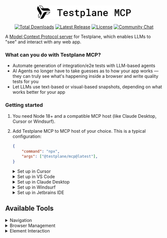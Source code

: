<p align="center">
    <picture>
        <source media="(prefers-color-scheme: dark)" srcset="docs/images/logo-dark.svg" width="300">
        <source media="(prefers-color-scheme: light)" srcset="docs/images/logo-light.svg" width="300">
        <img alt="html-reporter logo" src="docs/images/logo-light.svg" width="300">
    </picture>
</p>

<p align="center">
    <a href="https://testplane.io"><img src="https://img.shields.io/badge/Docs-Website-6c47ff" alt="Total Downloads"></a>
    <a href="https://www.npmjs.com/package/@testplane/mcp"><img src="https://img.shields.io/npm/v/@testplane/mcp.svg" alt="Latest Release"></a>
    <a href="https://github.com/gemini-testing/testplane-mcp/blob/master/LICENSE"><img src="https://img.shields.io/npm/l/@testplane/mcp.svg" alt="License"></a>
    <a href="https://t.me/testplane"><img src="https://img.shields.io/badge/community-chat-blue?logo=telegram" alt="Community Chat"></a>
</p>

A [Model Context Protocol server](https://modelcontextprotocol.io/quickstart/user) for Testplane, which enables LLMs to "see" and interact with any web app.

### What can you do with Testplane MCP?

- Automate generation of integration/e2e tests with LLM-based agents
- AI Agents no longer have to take guesses as to how your app works — they can truly see what's happening inside a browser and write quality tests for you
- Let LLMs use text-based or visual-based snapshots, depending on what works better for your app

### Getting started

1. You need Node 18+ and a compatible MCP host (like Claude Desktop, Cursor or Windsurf).

2. Add Testplane MCP to MCP host of your choice. This is a typical configuration:

    ```json
    {
        "command": "npx",
        "args": ["@testplane/mcp@latest"],
    }
    ```

    <details>
    <summary>Set up in Cursor</summary>

    Open Cursor `Settings` (button at the top right corner of the screen), find `MCP` section, click on the `Add new global MCP server` button, edit the config to include Testplane MCP as seen below.

    ```json
    {
        "mcpServers": {
            "testplane-mcp": {
                "command": "npx",
                "args": ["@testplane/mcp@latest"]
            }
        }
    }
    ```
    </details>

    <details>
    <summary>Set up in VS Code</summary>

    Open VS Code `Settings`, search for `MCP`, click `Edit in settings.json`, edit the config to include Testplane MCP as seen below.

    ```json
    {
        "mcp": {
            "inputs": [],
            "servers": {
                "testplane-mcp": {
                    "command": "npx",
                    "args": ["@testplane/mcp@latest"]
                }
            }
        }
    }
    ```
    </details>

    <details>
    <summary>Set up in Claude Desktop</summary>

    Use [official docs](https://modelcontextprotocol.io/quickstart/user) to open config, then edit the config to include Testplane MCP as seen below.

    ```json
    {
        "mcpServers": {
            "testplane-mcp": {
                "command": "npx",
                "args": ["@testplane/mcp@latest"]
            }
        }
    }
    ```
    </details>

    <details>
    <summary>Set up in Windsurf</summary>

    Follow the [official docs](https://docs.windsurf.com/windsurf/cascade/mcp) to open MCP settings, then edit the config to include Testplane MCP as seen below.

    ```json
    {
        "mcpServers": {
            "testplane-mcp": {
                "command": "npx",
                "args": ["@testplane/mcp@latest"]
            }
        }
    }
    ```
    </details>

    <details>
    <summary>Set up in Jetbrains IDE</summary>

    Follow the [official docs](https://www.jetbrains.com/help/ai-assistant/configure-an-mcp-server.html) to open MCP settings, then edit the config to include Testplane MCP as seen below.

    ```json
    {
        "mcpServers": {
            "testplane-mcp": {
                "command": "npx",
                "args": ["@testplane/mcp@latest"]
            }
        }
    }
    ```
    </details>

## Available Tools

<details>
<summary>Navigation</summary>

### `navigate`
Navigate to URL in the browser.
- **Parameters:**
  - `url` (string, required): The URL to navigate to

</details>

<details>
<summary>Browser Management</summary>

### `closeBrowser`
Close the current browser session.

</details>

<details>
<summary>Element Interaction</summary>

### `clickOnElement`
Click an element on the page using semantic queries (`testing-library`-style) or CSS selectors.

- Semantic Queries:
    - **Parameters:**
    - `queryType` (string, optional): Semantic query type. One of:
        - `"role"` - Find by ARIA role (e.g., "button", "link", "heading")
        - `"text"` - Find by visible text content
        - `"labelText"` - Find form inputs by their label text
        - `"placeholderText"` - Find inputs by placeholder text
        - `"altText"` - Find images by alt text
        - `"testId"` - Find by data-testid attribute
        - `"title"` - Find by title attribute
        - `"displayValue"` - Find inputs by their current value
    - `queryValue` (string, required when using queryType): The value to search for
    - `queryOptions` (object, optional): Additional options:
        - `name` (string): Accessible name for role queries
        - `exact` (boolean): Whether to match exact text (default: true)
        - `hidden` (boolean): Include hidden elements (default: false)
        - `level` (number): Heading level for role="heading" (1-6)

- CSS Selectors:
    - **Parameters:**
    - `selector` (string, optional): CSS selector or XPath when semantic queries cannot locate the element

**Examples:**
```javascript
// Semantic queries (preferred)
{ queryType: "role", queryValue: "button", queryOptions: { name: "Submit" } }
{ queryType: "text", queryValue: "Click here" }
{ queryType: "labelText", queryValue: "Email Address" }

// CSS selector fallback
{ selector: ".submit-btn" }
{ selector: "#unique-element" }
```

**Note:** Provide either semantic query parameters OR selector, not both.

### `typeIntoElement`
Type text into an input element on the page using semantic queries (`testing-library`-style) or CSS selectors.

- Semantic Queries:
    - **Parameters:**
    - `queryType` (string, optional): Semantic query type. One of:
        - `"role"` - Find by ARIA role (e.g., "textbox", "searchbox")
        - `"text"` - Find by visible text content
        - `"labelText"` - Find form inputs by their label text
        - `"placeholderText"` - Find inputs by placeholder text
        - `"altText"` - Find images by alt text
        - `"testId"` - Find by data-testid attribute
        - `"title"` - Find by title attribute
        - `"displayValue"` - Find inputs by their current value
    - `queryValue` (string, required when using queryType): The value to search for
    - `text` (string, required): The text to type into the element
    - `queryOptions` (object, optional): Additional options:
        - `name` (string): Accessible name for role queries
        - `exact` (boolean): Whether to match exact text (default: true)
        - `hidden` (boolean): Include hidden elements (default: false)

- CSS Selectors:
    - **Parameters:**
    - `selector` (string, optional): CSS selector or XPath when semantic queries cannot locate the element
    - `text` (string, required): The text to type into the element

**Examples:**
```javascript
// Semantic queries (preferred)
{ queryType: "labelText", queryValue: "Email Address", text: "test@example.com" }
{ queryType: "placeholderText", queryValue: "Enter your name", text: "John Smith" }
{ queryType: "role", queryValue: "textbox", queryOptions: { name: "Username" }, text: "john_doe" }

// CSS selector fallback
{ selector: "#username", text: "john_doe" }
{ selector: "input[name='email']", text: "user@domain.com" }
```

**Note:** Provide either semantic query parameters OR selector, not both.

</details>
